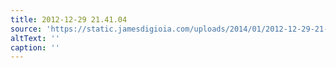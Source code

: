```yaml
---
title: 2012-12-29 21.41.04
source: 'https://static.jamesdigioia.com/uploads/2014/01/2012-12-29-21-41-04-scaled.jpg'
altText: ''
caption: ''
---
```


